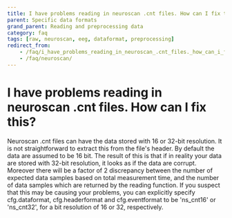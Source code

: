 ```yaml
---
title: I have problems reading in neuroscan .cnt files. How can I fix this?
parent: Specific data formats
grand_parent: Reading and preprocessing data
category: faq
tags: [raw, neuroscan, eeg, dataformat, preprocessing]
redirect_from:
    - /faq/i_have_problems_reading_in_neuroscan_.cnt_files._how_can_i_fix_this/
    - /faq/neuroscan/
---
```


# I have problems reading in neuroscan .cnt files. How can I fix this?

Neuroscan .cnt files can have the data stored with 16 or 32-bit resolution. It is not straightforward to extract this from the file's header. By default the data are assumed to be 16 bit. The result of this is that if in reality your data are stored with 32-bit resolution, it looks as if the data are corrupt. Moreover there will be a factor of 2 discrepancy between the number of expected data samples based on total measurement time, and the number of data samples which are returned by the reading function. If you suspect that this may be causing your problems, you can explicitly specify cfg.dataformat, cfg.headerformat and cfg.eventformat to be 'ns_cnt16' or 'ns_cnt32', for a bit resolution of 16 or 32, respectively.
